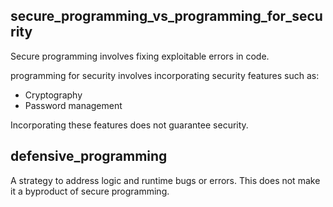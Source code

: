 ## secure_programming_vs_programming_for_security

Secure programming involves fixing exploitable errors in code.

programming for security involves incorporating security features such as:

-	Cryptography
-	Password management

Incorporating these features does not guarantee security.

## defensive_programming

A strategy to address logic and runtime bugs or errors. This does not make it a byproduct of secure programming.